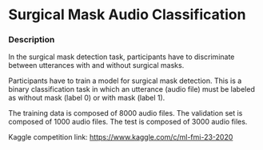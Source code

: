 # Surgical Mask Audio Classification

### Description
In the surgical mask detection task, participants have to discriminate between utterances with and without surgical masks.  

Participants have to train a model for surgical mask detection. This is a binary classification task in which an utterance (audio file) must be labeled as without mask (label 0) or with mask (label 1).  

The training data is composed of 8000 audio files. The validation set is composed of 1000 audio files. The test is composed of 3000 audio files.  

Kaggle competition link: https://www.kaggle.com/c/ml-fmi-23-2020  
